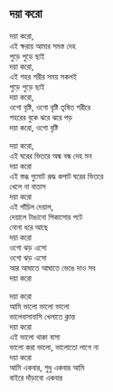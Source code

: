 ## দয়া করো

দয়া করো,<br>
এই ক্ষরায় আমার সমস্ত দেহ<br>
পুড়ে পুড়ে ছাই<br>
দয়া করো,<br>
এই শহর শরীর সময় সকলই<br>
পুড়ে পুড়ে ছাই<br>
দয়া করো,<br>
ওগো বৃষ্টি, ওগো বৃষ্টি তৃষিত শরীরে<br>
শহরের বুকে ঝরে ঝরে পড়<br>
দয়া করো, ওগো বৃষ্টি<br>

দয়া করো,<br>
এই ঘরের ভিতরে অন্ধ বন্ধ দেহ মন<br>
দয়া করো<br>
এই স্তব্ধ গুমোট রূদ্ধ কপাট ঘরের ভিতরে<br>
খেলে না বাতাস<br>
দয়া করো<br>
এই পাঁচিল দেয়াল,<br>
দেয়ালে টাঙানো পিকাসোর পটে<br>
নোনা ধরে আছে<br>
দয়া করো<br>
ওগো ঝড় এসো<br>
ওগো ঝড় এসো<br>
আর আঘাতে আঘাতে ভেঙে দাও সব<br>
দয়া করো<br>

দয়া করো<br>
আমি ভালো ভালো ভালো<br>
ভালেবাসাবাসি খেলাতে ক্লান্ত<br>
দয়া করো<br>
এই ভালো থাকা বাসা<br>
ভালো করা ভালো, ভালোতো লাগে না<br>
দয়া করো<br>
আমি একবার, শুধু একবার আমি<br>
বাইরে দাঁড়াবো একবার<br>
